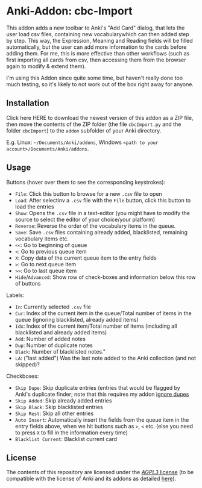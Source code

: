 # Anki-Addon: cbc-Import

This addon adds a new toolbar to Anki's "Add Card" dialog, that lets the user load csv files, containing new vocabularywhich can then added step by step. This way, the Expression, Meaning and Reading fields will be filled automatically, but the user can add more information to the cards before adding them. For me, this is more effective than other workflows (such as first importing all cards from csv, then accessing them from the browser again to modify & extend them).

I'm using this Addon since quite some time, but haven't really done too much testing, so it's likely to not work out of the box right away for anyone. 

## Installation

Click here HERE to download the newest version of this addon as a ZIP file, then move the contents of the ZIP folder (the file ```cbcImport.py``` and the folder ```cbcImport```) to the ```addon``` subfolder of your Anki directory. 

E.g. Linux: ```~/Documents/Anki/addons```, Windows ```<path to your account>/Documents/Anki/addons```.

## Usage

Buttons (hover over them to see the corresponding keystrokes):
* ```File```: Click this button to browse for a new ```.csv``` file to open
* ```Load```: After selectinv a ```.csv``` file with the ```File``` button, click this button to load the entries
* ```Show```: Opens the ```.csv``` file in a text-editor (you might have to modify the source to select the editor of your choice/your platform)
* ```Reverse```: Reverse the order of the vocabulary items in the queue.
* ```Save```: Save ```.csv``` files containing already added, blacklisted, remaining vocabulary items etc.
* ```<<```: Go to beginning of queue
* ```<```: Go to previous queue item
* ```X```: Copy data of the current queue item to the entry fields
* ```>```: Go to next queue item
* ```>>```: Go to last queue item
* ```Hide```/```Advanced```: Show row of check-boxes and information below this row of buttons

Labels:
* ```In```: Currently selected ```.csv``` file
* ```Cur```: Index of the current item in the queue/Total number of items in the queue (ignoring blacklisted, already added items)
* ```Idx```: Index of the current item/Total number of items (including all blacklisted and already added items)
* ```Add```: Number of added notes
* ```Dup```: Number of duplicate notes
* ```Black```: Number of blacklisted notes."
* ```LA```: ("last added") Was the last note added to the Anki collection (and not skipped)?
 
Checkboxes:

* ```Skip Dupe```: Skip duplicate entries (entries that would be flagged by Anki's duplicate finder; note that this requires my addon [ignore dupes](https://github.com/klieret/anki-ignore-dupes)
* ```Skip Added```: Skip already added entries
* ```Skip Black```: Skip blacklisted entries
* ```Skip Rest```: Skip all other entries
* ```Auto Insert```: Automatically insert the fields from the queue item in the entry fields above, when we hit buttons such as ```>```, ```<``` etc. (else you need to press ```X``` to fill in the information every time)
* ```Blacklist Current```: Blacklist current card

## License

The contents of this repository are licensed under the [*AGPL3* license](https://choosealicense.com/licenses/agpl-3.0/) (to be compatible with the license of Anki and its addons as detailed [here](https://ankiweb.net/account/terms)).
